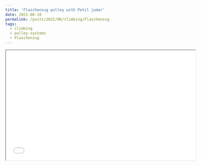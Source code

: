 ```yaml
---
title: 'Flaschenzug pulley with Petzl jumar'
date: 2021-06-10
permalink: /posts/2022/06/climbing/Flaschenzug
tags:
  - climbing
  - pulley-systems
  - Flaschenzug
---
```

   <iframe height="350" width="600"
      src="[https://www.youtube.com/embed/F6m0ghjadlw](https://www.youtube.com/watch?v=w2BuZ2B-iG4)">
   </iframe>
